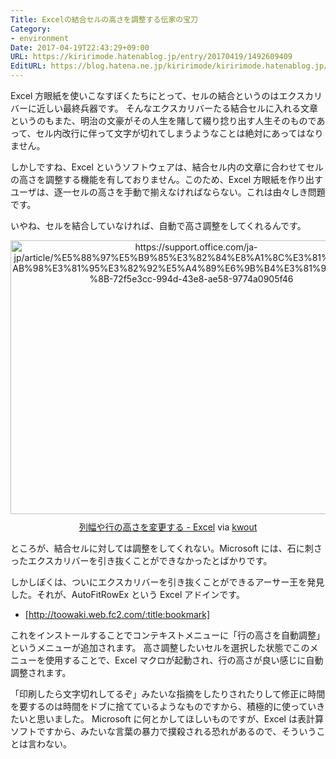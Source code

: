 ```yaml
---
Title: Excelの結合セルの高さを調整する伝家の宝刀
Category:
- environment
Date: 2017-04-19T22:43:29+09:00
URL: https://kiririmode.hatenablog.jp/entry/20170419/1492609409
EditURL: https://blog.hatena.ne.jp/kiririmode/kiririmode.hatenablog.jp/atom/entry/10328749687238156033
---
```


Excel 方眼紙を使いこなすぼくたちにとって、セルの結合というのはエクスカリバーに近しい最終兵器です。
そんなエクスカリバーたる結合セルに入れる文章というのもまた、明治の文豪がその人生を賭して綴り捻り出す人生そのものであって、セル内改行に伴って文字が切れてしまうようなことは絶対にあってはなりません。


しかしですね、Excel というソフトウェアは、結合セル内の文章に合わせてセルの高さを調整する機能を有しておりません。このため、Excel 方眼紙を作り出すユーザは、逐一セルの高さを手動で揃えなければならない。これは由々しき問題です。

いやね、セルを結合していなければ、自動で高さ調整をしてくれるんです。

<div class="kwout" style="text-align: center;"><a href="https://support.office.com/ja-jp/article/%E5%88%97%E5%B9%85%E3%82%84%E8%A1%8C%E3%81%AE%E9%AB%98%E3%81%95%E3%82%92%E5%A4%89%E6%9B%B4%E3%81%99%E3%82%8B-72f5e3cc-994d-43e8-ae58-9774a0905f46"><img src="http://kwout.com/cutout/9/hh/ia/z8p_bor.jpg" alt="https://support.office.com/ja-jp/article/%E5%88%97%E5%B9%85%E3%82%84%E8%A1%8C%E3%81%AE%E9%AB%98%E3%81%95%E3%82%92%E5%A4%89%E6%9B%B4%E3%81%99%E3%82%8B-72f5e3cc-994d-43e8-ae58-9774a0905f46" title="列幅や行の高さを変更する - Excel" width="579" height="438" style="border: none;" /></a><p style="margin-top: 10px; text-align: center;"><a href="https://support.office.com/ja-jp/article/%E5%88%97%E5%B9%85%E3%82%84%E8%A1%8C%E3%81%AE%E9%AB%98%E3%81%95%E3%82%92%E5%A4%89%E6%9B%B4%E3%81%99%E3%82%8B-72f5e3cc-994d-43e8-ae58-9774a0905f46">列幅や行の高さを変更する - Excel</a> via <a href="http://kwout.com/quote/9hhiaz8p">kwout</a></p></div>

ところが、結合セルに対しては調整をしてくれない。Microsoft には、石に刺さったエクスカリバーを引き抜くことができなかったとばかりです。


しかしぼくは、ついにエクスカリバーを引き抜くことができるアーサー王を発見した。それが、AutoFitRowEx という Excel アドインです。

- [http://toowaki.web.fc2.com/:title:bookmark]

これをインストールすることでコンテキストメニューに「行の高さを自動調整」というメニューが追加されます。
高さ調整したいセルを選択した状態でこのメニューを使用することで、Excel マクロが起動され、行の高さが良い感じに自動調整されます。


「印刷したら文字切れしてるぞ」みたいな指摘をしたりされたりして修正に時間を要するのは時間をドブに捨てているようなものですから、積極的に使っていきたいと思いました。
Microsoft に何とかしてほしいものですが、Excel は表計算ソフトですから、みたいな言葉の暴力で撲殺される恐れがあるので、そういうことは言わない。
